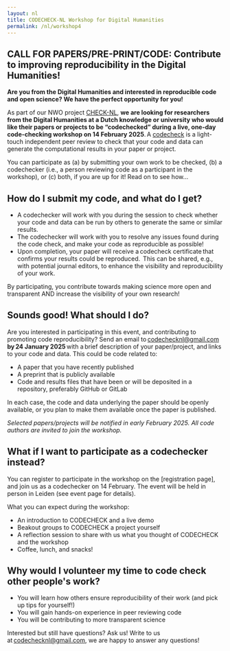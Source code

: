 ```yaml
---
layout: nl
title: CODECHECK-NL Workshop for Digital Humanities
permalink: /nl/workshop4
---
```


## CALL FOR PAPERS/PRE-PRINT/CODE: Contribute to improving reproducibility in the Digital Humanities!

**Are you from the Digital Humanities and interested in reproducible code and open science? We have the perfect opportunity for you!**  
 
As part of our NWO project [CHECK-NL](https://codecheck.org.uk/nl), **we are looking for researchers from the Digital Humanities at a Dutch knowledge or university who would like their papers or projects to be “codechecked” during a live, one-day code-checking workshop on 14 February 2025**. A [codecheck](https://codecheck.org.uk/process/) is a light-touch independent peer review to check that your code and data can generate the computational results in your paper or project.  

You can participate as (a) by submitting your own work to be checked, (b) a codechecker (i.e., a person reviewing code as a participant in the workshop), or (c) both, if you are up for it! Read on to see how…  


## How do I submit my code, and what do I get?  
-	A codechecker will work with you during the session to check whether your code and data can be run by others to generate the same or similar results.  
-	The codechecker will work with you to resolve any issues found during the code check, and make your code as reproducible as possible!  
-	Upon completion, your paper will receive a codecheck certificate that confirms your results could be reproduced.  This can be shared, e.g., with potential journal editors, to enhance the visibility and reproducibility of your work.

By participating, you contribute towards making science more open and transparent AND increase the visibility of your own research!  

## Sounds good! What should I do?  

Are you interested in participating in this event, and contributing to promoting code reproducibility? Send an email to codechecknl@gmail.com **by 24 January 2025** with a brief description of your paper/project, and links to your code and data. This could be code related to:  
-	A paper that you have recently published  
-	A preprint that is publicly available  
-	Code and results files that have been or will be deposited in a repository, preferably  GitHub or GitLab 

In each case, the code and data underlying the paper should be openly available, or you plan to make them available once the paper is published. 

*Selected papers/projects will be notified in early February 2025. All code authors are invited to join the workshop.*  

## What if I want to participate as a codechecker instead? 

You can register to participate in the workshop on the [registration page], and join us as a codechecker on 14 February. The event will be held in person in Leiden (see event page for details).  

What you can expect during the workshop:
- An introduction to CODECHECK and a live demo
- Beakout groups to CODECHECK a project yourself
- A reflection session to share with us what you thought of CODECHECK and the workshop
- Coffee, lunch, and snacks!

## Why would I volunteer my time to code check other people's work? 
-	You will learn how others ensure reproducibility of their work (and pick up tips for yourself!)
-	You will gain hands-on experience in peer reviewing code 
-	You will be contributing to more transparent science 

Interested but still have questions? Ask us! 
Write to us at codechecknl@gmail.com, we are happy to answer any questions! 
